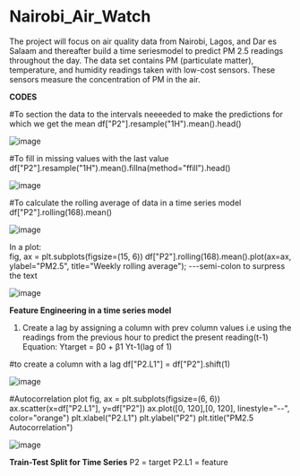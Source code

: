 # Nairobi_Air_Watch
The project will focus on air quality data from Nairobi, Lagos, and Dar es Salaam and thereafter build a time seriesmodel to predict PM 2.5 readings throughout the day. 
The data set contains PM (particulate matter), temperature, and humidity readings taken with low-cost sensors. These sensors measure the concentration of PM in the air.



**CODES**

#To section the data to the intervals neeeeded to make the predictions for which we get the mean 
df["P2"].resample("1H").mean().head() 

![image](https://github.com/kamibrenda/Nairobi_Air_Watch/assets/42267047/dd3568da-3fed-44fa-a908-105fd75a04f3)

#To fill in missing values with the last value
df["P2"].resample("1H").mean().fillna(method="ffill").head()

![image](https://github.com/kamibrenda/Nairobi_Air_Watch/assets/42267047/0cee9bf5-c66b-4a27-9a6f-0139915a791c)

#To calculate the rolling average of data in a time series model
df["P2"].rolling(168).mean()

![image](https://github.com/kamibrenda/Nairobi_Air_Watch/assets/42267047/2e91038b-e582-46cc-8b78-993fb7cf946e)

In a plot:  
fig, ax = plt.subplots(figsize=(15, 6))
df["P2"].rolling(168).mean().plot(ax=ax, ylabel="PM2.5", title="Weekly rolling average"); 
---semi-colon to surpress the text

![image](https://github.com/kamibrenda/Nairobi_Air_Watch/assets/42267047/0c377118-da14-4e04-9728-568b0b9fa6fc)

**Feature Engineering in a time series model**
1. Create a lag by assigning a column with prev column values i.e using the readings from the previous hour to predict the present reading(t-1)
      Equation: Ytarget = β0 + β1 Yt-1(lag of 1)

#to create a column with a lag
df["P2.L1"] = df["P2"].shift(1)

![image](https://github.com/kamibrenda/Nairobi_Air_Watch/assets/42267047/058593cc-10bb-4f9e-8f8c-723ad6b30e03)

#Autocorrelation plot
fig, ax = plt.subplots(figsize=(6, 6))
ax.scatter(x=df["P2.L1"], y=df["P2"])
ax.plot([0, 120],[0, 120], linestyle="--", color="orange")
plt.xlabel("P2.L1")
plt.ylabel("P2")
plt.title("PM2.5 Autocorrelation")

![image](https://github.com/kamibrenda/Nairobi_Air_Watch/assets/42267047/6b58f095-7a34-4fbb-b7f6-500cb4e21d92)


**Train-Test Split for Time Series**
 P2 = target
 P2.L1 = feature

